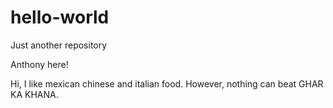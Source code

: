 # hello-world
Just another repository

Anthony here! 

Hi, I like mexican chinese and italian food. 
However, nothing can beat GHAR KA KHANA. 

